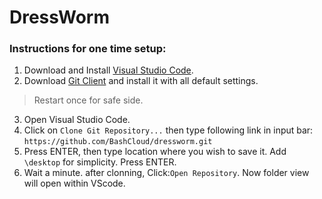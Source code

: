 # DressWorm

### Instructions for one time setup:

1. Download and Install [Visual Studio Code](https://code.visualstudio.com/Download).
2. Download [Git Client](https://git-scm.com/download/win) and install it with all default settings. 
> Restart once for safe side.
3. Open Visual Studio Code.
4. Click on `Clone Git Repository...` then type following link in input bar:
  `https://github.com/BashCloud/dressworm.git`  
5. Press ENTER, then type location where you wish to save it. Add `\desktop` for simplicity. Press ENTER.
6. Wait a minute. after clonning, Click:`Open Repository`. Now folder view will open within VScode.

